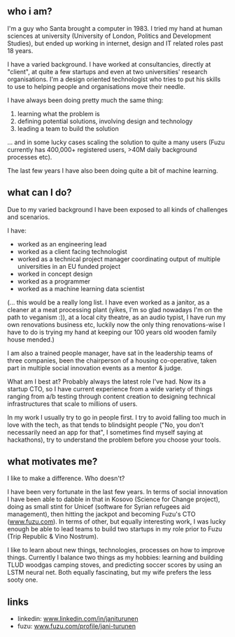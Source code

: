## who i am?

I'm a guy who Santa brought a computer in 1983. I tried my hand at human sciences at university (University of London, Politics and Development Studies), but ended up working in internet, design and IT related roles past 18 years.

I have a varied background. I have worked at consultancies, directly at "client", at quite a few startups and even at two universities' research organisations. I'm a design oriented technologist who tries to put his skills to use to helping people and organisations move their needle.

I have always been doing pretty much the same thing:

1. learning what the problem is
2. defining potential solutions, involving design and technology
3. leading a team to build the solution

... and in some lucky cases scaling the solution to quite a many users (Fuzu currently has 400,000+ registered users, >40M daily background processes etc).

The last few years I have also been doing quite a bit of machine learning.


## what can I do?

Due to my varied background I have been exposed to all kinds of challenges and scenarios.

I have:

- worked as an engineering lead
- worked as a client facing technologist
- worked as a technical project manager coordinating output of multiple universities in an EU funded project
- worked in concept design
- worked as a programmer
- worked as a machine learning data scientist

(... this would be a really long list. I have even worked as a janitor, as a cleaner at a meat processing plant (yikes, I'm so glad nowadays I'm on the path to veganism :)), at a local city theatre, as an audio typist, I have run my own renovations business etc, luckily now the only thing renovations-wise I have to do is trying my hand at keeping our 100 years old wooden family house mended.)

I am also a trained people manager, have sat in the leadership teams of three companies, been the chairperson of a housing co-operative, taken part in multiple social innovation events as a mentor & judge.

What am I best at? Probably always the latest role I've had. Now its a startup CTO, so I have current experience from a wide variety of things ranging from a/b testing through content creation to designing technical infrastructures that scale to millions of users.

In my work I usually try to go in people first. I try to avoid falling too much in love with the tech, as that tends to blindsight people ("No, you don't necessarily need an app for that", I sometimes find myself saying at hackathons), try to understand the problem before you choose your tools.

## what motivates me?

I like to make a difference. Who doesn't?

I have been very fortunate in the last few years. In terms of social innovation I have been able to dabble in that in Kosovo (Science for Change project), doing as small stint for Unicef (software for Syrian refugees aid management), then hitting the jackpot and becoming Fuzu's CTO (www.fuzu.com). In terms of other, but equally interesting work, I was lucky enough be able to lead teams to build two startups in my role prior to Fuzu (Trip Republic & Vino Nostrum).

I like to learn about new things, technologies, processes on how to improve things. Currently I balance two things as my hobbies: learning and building TLUD woodgas camping stoves, and predicting soccer scores by using an LSTM neural net. Both equally fascinating, but my wife prefers the less sooty one.

## links

- linkedin: www.linkedin.com/in/janiturunen
- fuzu: www.fuzu.com/profile/jani-turunen
